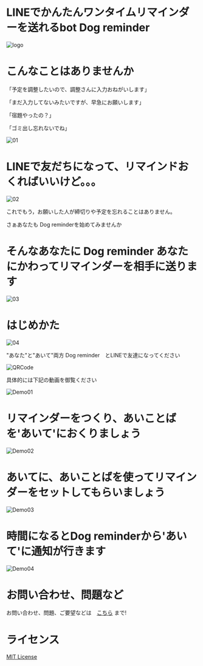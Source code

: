# LINEでかんたんワンタイムリマインダーを送れるbot Dog reminder
![logo](https://fffuture.work/dogreminder/images/logo.jpg)

# こんなことはありませんか

「予定を調整したいので、調整さんに入力おねがいします」

「まだ入力してないみたいですが、早急にお願いします」

「宿題やったの？」

「ゴミ出し忘れないでね」

![01](https://fffuture.work/dogreminder/images/01.png)

# LINEで友だちになって、リマインドおくればいいけど。。。

![02](https://fffuture.work/dogreminder/images/02.png)


これでもう，お願いした人が締切りや予定を忘れることはありません。

さぁあなたも Dog reminderを始めてみませんか

# そんなあなたに Dog reminder あなたにかわってリマインダーを相手に送ります

![03](https://fffuture.work/dogreminder/images/03.png)

# はじめかた

![04](https://fffuture.work/dogreminder/images/04.png)

"あなた"と"あいて"両方 Dog reminder　とLINEで友達になってください

![QRCode](https://qr-official.line.me/sid/L/712korsz.png)

具体的には下記の動画を御覧ください

![Demo01](https://fffuture.work/dogreminder/images/demo01.gif)

# リマインダーをつくり、あいことばを'あいて'におくりましょう

![Demo02](https://fffuture.work/dogreminder/images/demo02.gif)


# あいてに、あいことばを使ってリマインダーをセットしてもらいましょう

![Demo03](https://fffuture.work/dogreminder/images/demo03.gif)

# 時間になるとDog reminderから'あいて'に通知が行きます

![Demo04](https://fffuture.work/dogreminder/images/demo04.gif)


# お問い合わせ、問題など

お問い合わせ、問題、ご要望などは　[こちら](https://github.com/fffuturework/dogreminder/issues/new) まで!

# ライセンス

[MIT License](https://github.com/freddiefujiwara/jpy_minimize_your_change/blob/main/LICENSE)
